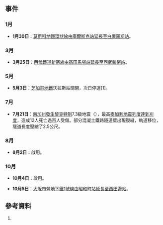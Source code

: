 ## 事件

### 1月

  - **1月30日**：[莫斯科地鐵](https://zh.wikipedia.org/wiki/莫斯科地鐵 "wikilink")[環狀線由](https://zh.wikipedia.org/wiki/環狀線_\(莫斯科地鐵\) "wikilink")[庫爾斯克站延長至](../Page/庫爾斯克站_\(莫斯科地鐵環狀線\).md "wikilink")[白俄羅斯站](../Page/白俄羅斯站_\(莫斯科地鐵環狀線\).md "wikilink")。

### 3月

  - **3月25日**：[西武鐵道](../Page/西武鐵道.md "wikilink")[新宿線由](../Page/新宿線_\(西武鐵道\).md "wikilink")[高田馬場站延長至](https://zh.wikipedia.org/wiki/高田馬場站 "wikilink")[西武新宿站](https://zh.wikipedia.org/wiki/西武新宿站 "wikilink")。

### 5月

  - **5月3日**：[芝加哥地鐵](https://zh.wikipedia.org/wiki/芝加哥地鐵 "wikilink")沃拉斯站關閉，次日停運\[1\]。

### 7月

  - **7月21日**：[南加州發生黎克特制](https://zh.wikipedia.org/wiki/南加州 "wikilink")7.3級地震（），最高[麥加利地震列度達到XI度](https://zh.wikipedia.org/wiki/麥加利地震列度 "wikilink")，造成12人死亡過百人受傷。部分混凝土鐵路隧道壁出現裂縫，軌道移位，隧道長度壓縮了2.5公尺。

### 8月

  - **8月2日**：啟用。

### 10月

  - **10月4日**：啟用。

  - **10月5日**：[大阪市營地下鐵](../Page/大阪市營地下鐵.md "wikilink")[1號線由](../Page/御堂筋線.md "wikilink")[昭和町站延長至](../Page/昭和町站_\(大阪府\).md "wikilink")[西田邊站](https://zh.wikipedia.org/wiki/西田邊站 "wikilink")。

## 參考資料

1.